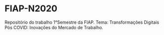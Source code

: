 # FIAP-N2020
Repositório do trabalho 1°Semestre da FIAP. Tema: Transformações Digitais Pós COVID: Inovações do Mercado de Trabalho. 
